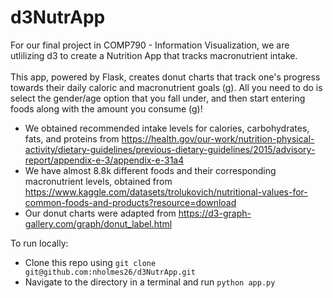 # d3NutrApp

For our final project in COMP790 - Information Visualization, we are utlilizing d3 to create a Nutrition App that tracks macronutrient intake. <br /><br /> 
This app, powered by Flask, creates donut charts that track one's progress towards their daily caloric and macronutrient goals (g). All you need to do is select the gender/age option that you fall under, and then start entering foods along with the amount you consume (g)!

- We obtained recommended intake levels for calories, carbohydrates, fats, and proteins from https://health.gov/our-work/nutrition-physical-activity/dietary-guidelines/previous-dietary-guidelines/2015/advisory-report/appendix-e-3/appendix-e-31a4 <br />
- We have almost 8.8k different foods and their corresponding macronutrient levels, obtained from https://www.kaggle.com/datasets/trolukovich/nutritional-values-for-common-foods-and-products?resource=download <br />
- Our donut charts were adapted from https://d3-graph-gallery.com/graph/donut_label.html <br />

To run locally:
<br />
- Clone this repo using `git clone git@github.com:nholmes26/d3NutrApp.git`
- Navigate to the directory in a terminal and run `python app.py` 
